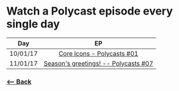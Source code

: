 # Watch a Polycast episode every single day

| Day       | EP |
|:---------:|:---:|
| 10/01/17  | [Core Icons - Polycasts #01](https://www.youtube.com/watch?v=jrt7sMq9lO0&index=62&list=PLOU2XLYxmsII5c3Mgw6fNYCzaWrsM3sMN)|
| 11/01/17  | [Season's greetings! -- Polycasts #07](https://www.youtube.com/watch?v=aDQUYs-0hxQ&index=56&list=PLOU2XLYxmsII5c3Mgw6fNYCzaWrsM3sMN)|

### [<-- Back](https://github.com/afonsopacifer/learn-english-every-single-day)
